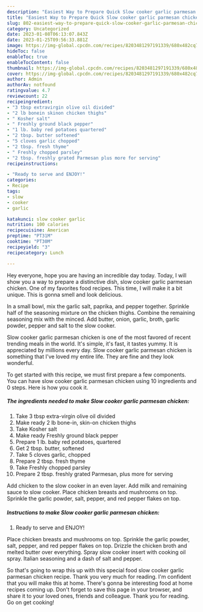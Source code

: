 ```yaml
---
description: "Easiest Way to Prepare Quick Slow cooker garlic parmesan chicken"
title: "Easiest Way to Prepare Quick Slow cooker garlic parmesan chicken"
slug: 802-easiest-way-to-prepare-quick-slow-cooker-garlic-parmesan-chicken
category: Uncategorized
date: 2023-01-08T06:13:07.843Z
date: 2023-01-25T09:56:33.881Z
image: https://img-global.cpcdn.com/recipes/8203481297191339/680x482cq70/slow-cooker-garlic-parmesan-chicken-recipe-main-photo.jpg
hideToc: false
enableToc: true
enableTocContent: false
thumbnail: https://img-global.cpcdn.com/recipes/8203481297191339/680x482cq70/slow-cooker-garlic-parmesan-chicken-recipe-main-photo.jpg
cover: https://img-global.cpcdn.com/recipes/8203481297191339/680x482cq70/slow-cooker-garlic-parmesan-chicken-recipe-main-photo.jpg
author: Admin
authorAv: notfound
ratingvalue: 4.7
reviewcount: 22
recipeingredient:
- "3 tbsp extravirgin olive oil divided"
- "2 lb bonein skinon chicken thighs"
- " Kosher salt"
- " Freshly ground black pepper"
- "1 lb. baby red potatoes quartered"
- "2 tbsp. butter softened"
- "5 cloves garlic chopped"
- "2 tbsp. fresh thyme"
- " Freshly chopped parsley"
- "2 tbsp. freshly grated Parmesan plus more for serving"
recipeinstructions:

- "Ready to serve and ENJOY!"
categories:
- Recipe
tags:
- slow
- cooker
- garlic

katakunci: slow cooker garlic 
nutrition: 100 calories
recipecuisine: American
preptime: "PT31M"
cooktime: "PT30M"
recipeyield: "3"
recipecategory: Lunch

---
```



Hey everyone, hope you are having an incredible day today. Today, I will show you a way to prepare a distinctive dish, slow cooker garlic parmesan chicken. One of my favorites food recipes. This time, I will make it a bit unique. This is gonna smell and look delicious.

In a small bowl, mix the garlic salt, paprika, and pepper together. Sprinkle half of the seasoning mixture on the chicken thighs. Combine the remaining seasoning mix with the minced. Add butter, onion, garlic, broth, garlic powder, pepper and salt to the slow cooker.

Slow cooker garlic parmesan chicken is one of the most favored of recent trending meals in the world. It's simple, it's fast, it tastes yummy. It is appreciated by millions every day. Slow cooker garlic parmesan chicken is something that I've loved my entire life. They are fine and they look wonderful.


To get started with this recipe, we must first prepare a few components. You can have slow cooker garlic parmesan chicken using 10 ingredients and 0 steps. Here is how you cook it.

<!--inarticleads1-->

##### The ingredients needed to make Slow cooker garlic parmesan chicken:

1. Take 3 tbsp extra-virgin olive oil divided
1. Make ready 2 lb bone-in, skin-on chicken thighs
1. Take  Kosher salt
1. Make ready  Freshly ground black pepper
1. Prepare 1 lb. baby red potatoes, quartered
1. Get 2 tbsp. butter, softened
1. Take 5 cloves garlic, chopped
1. Prepare 2 tbsp. fresh thyme
1. Take  Freshly chopped parsley
1. Prepare 2 tbsp. freshly grated Parmesan, plus more for serving


Add chicken to the slow cooker in an even layer. Add milk and remaining sauce to slow cooker. Place chicken breasts and mushrooms on top. Sprinkle the garlic powder, salt, pepper, and red pepper flakes on top. 

<!--inarticleads2-->

##### Instructions to make Slow cooker garlic parmesan chicken:


1. Ready to serve and ENJOY!

Place chicken breasts and mushrooms on top. Sprinkle the garlic powder, salt, pepper, and red pepper flakes on top. Drizzle the chicken broth and melted butter over everything. Spray slow cooker insert with cooking oil spray. Italian seasoning and a dash of salt and pepper. 

So that's going to wrap this up with this special food slow cooker garlic parmesan chicken recipe. Thank you very much for reading. I'm confident that you will make this at home. There's gonna be interesting food at home recipes coming up. Don't forget to save this page in your browser, and share it to your loved ones, friends and colleague. Thank you for reading. Go on get cooking!
